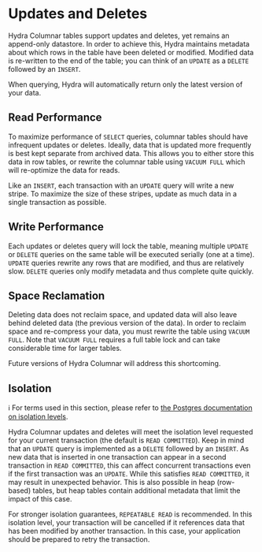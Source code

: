 # Updates and Deletes

Hydra Columnar tables support updates and deletes, yet remains an append-only datastore. In order to achieve this,
Hydra maintains metadata about which rows in the table have been deleted or modified. Modified data is re-written
to the end of the table; you can think of an `UPDATE` as a `DELETE` followed by an `INSERT`.

When querying, Hydra will automatically return only the latest version of your data.

## Read Performance

To maximize performance of `SELECT` queries, columnar tables should have infrequent updates or deletes. Ideally, data that
is updated more frequently is best kept separate from archived data. This allows you to either store this data in row
tables, or rewrite the columnar table using `VACUUM FULL` which will re-optimize the data for reads.

Like an `INSERT`, each transaction with an `UPDATE` query will write a new stripe. To maximize the size of these stripes,
update as much data in a single transaction as possible.

## Write Performance

Each updates or deletes query will lock the table, meaning multiple `UPDATE` or `DELETE` queries on the same table will be
executed serially (one at a time). `UPDATE` queries rewrite any rows that are modified, and thus are relatively slow.
`DELETE` queries only modify metadata and thus complete quite quickly.

## Space Reclamation

Deleting data does not reclaim space, and updated data will also leave behind deleted data (the previous version of the
data). In order to reclaim space and re-compress your data, you must rewrite the table using `VACUUM FULL`. Note that
`VACUUM FULL` requires a full table lock and can take considerable time for larger tables.

Future versions of Hydra Columnar will address this shortcoming.

## Isolation

ℹ️ For terms used in this section, please refer to [the Postgres documentation on isolation levels][tx-iso].

[tx-iso]: https://www.postgresql.org/docs/current/transaction-iso.html

Hydra Columnar updates and deletes will meet the isolation level requested for your current transaction
(the default is `READ COMMITTED`).
Keep in mind that an `UPDATE` query is implemented as a `DELETE` followed by an `INSERT`.
As new data that is inserted in one transaction can appear in a second transaction in `READ COMMITTED`,
this can affect concurrent transactions even if the first transaction was an `UPDATE`.
While this satisfies `READ COMMITTED`, it may result in unexpected behavior.
This is also possible in heap (row-based) tables,
but heap tables contain additional metadata that limit the impact of this case.

For stronger isolation guarantees, `REPEATABLE READ` is recommended.
In this isolation level, your transaction will be cancelled
if it references data that has been modified by another transaction.
In this case, your application should be prepared to retry the transaction.
